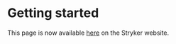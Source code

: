# Getting started

This page is now available [here](https://stryker-mutator.io/docs/stryker-net/Introduction) on the Stryker website.
